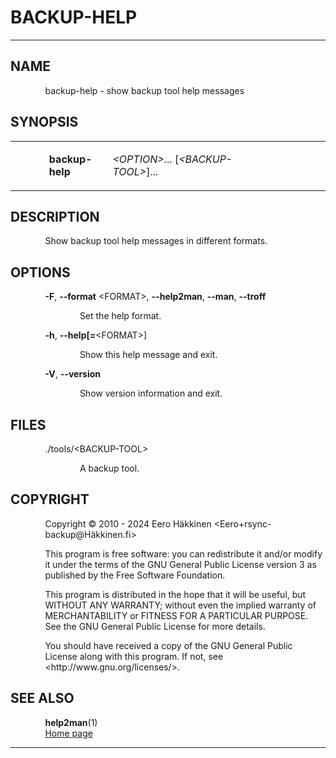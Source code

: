 <link href="groff-md.css" rel="stylesheet" type="text/css" />
<h1>BACKUP-HELP</h1>
<hr/>
<h2>NAME
</h2>
<p style="margin-left:11%; margin-top: 1em">backup-help -
show backup tool help messages</p>
<h2>SYNOPSIS
</h2>
<table width="100%" border="0" rules="none" frame="void"
       cellspacing="0" cellpadding="0">
<colgroup><col width="11%"/>
<col width="17%"/>
<col width="1%" class="center"/>
<col width="46%"/>
<col width="25%"/>
</colgroup>
<tr valign="top" align="left">
<td></td>
<td>
<p style="margin-top: 1em"><b>backup-help</b></p></td>
<td></td>
<td>
<p style="margin-top: 1em"><i>&lt;OPTION&gt;</i>...
[<i>&lt;BACKUP-TOOL&gt;</i>]...</p> </td>
<td>
</td></tr>
</table>
<h2>DESCRIPTION
</h2>
<p style="margin-left:11%; margin-top: 1em">Show backup
tool help messages in different formats.</p>
<h2>OPTIONS
</h2>
<p style="margin-left:11%; margin-top: 1em"><b>-F</b>,
<b>--format</b> &lt;FORMAT&gt;, <b>--help2man</b>,
<b>--man</b>, <b>--troff</b></p>
<p style="margin-left:22%;">Set the help format.</p>
<p style="margin-left:11%;"><b>-h</b>,
<b>--help[=</b>&lt;FORMAT&gt;]</p>
<p style="margin-left:22%;">Show this help message and
exit.</p>
<p style="margin-left:11%;"><b>-V</b>, <b>--version</b></p>
<p style="margin-left:22%;">Show version information and
exit.</p>
<h2>FILES
</h2>
<p style="margin-left:11%; margin-top: 1em">./tools/&lt;BACKUP-TOOL&gt;</p>
<p style="margin-left:22%;">A backup tool.</p>
<h2>COPYRIGHT
</h2>
<p style="margin-left:11%; margin-top: 1em">Copyright
&copy; 2010 - 2024 Eero H&auml;kkinen
&lt;Eero+rsync-backup@H&auml;kkinen.fi&gt;</p>
<p style="margin-left:11%; margin-top: 1em">This program is
free software: you can redistribute it and/or modify it
under the terms of the GNU General Public License version 3
as published by the Free Software Foundation.</p>
<p style="margin-left:11%; margin-top: 1em">This program is
distributed in the hope that it will be useful, but WITHOUT
ANY WARRANTY; without even the implied warranty of
MERCHANTABILITY or FITNESS FOR A PARTICULAR PURPOSE. See the
GNU General Public License for more details.</p>
<p style="margin-left:11%; margin-top: 1em">You should have
received a copy of the GNU General Public License along with
this program. If not, see
&lt;http://www.gnu.org/licenses/&gt;.</p>
<h2>SEE ALSO
</h2>
<p style="margin-left:11%; margin-top: 1em"><b>help2man</b>(1)
<br/>
<a href="https://github.Eero.H&auml;kkinen.fi/rsync-backup/">Home
page</a></p>
<hr/>
